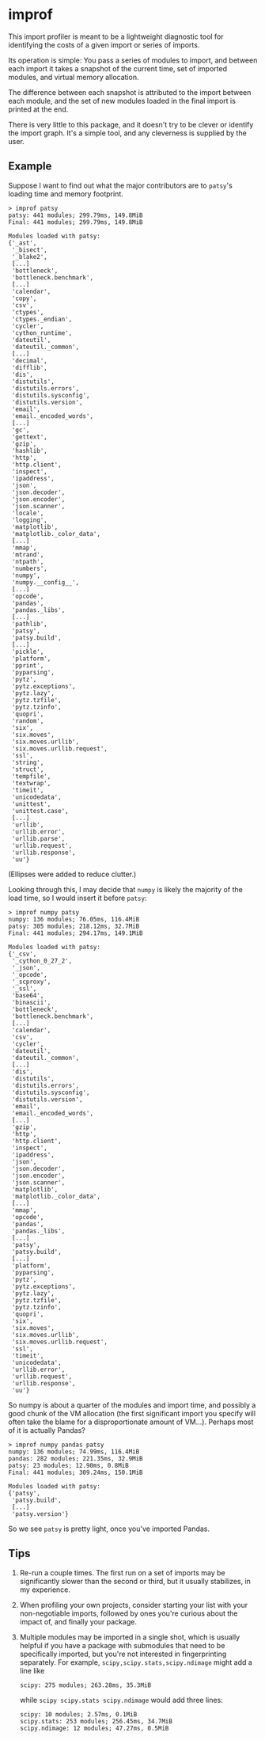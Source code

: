 # improf

This import profiler is meant to be a lightweight diagnostic tool for identifying the costs of
a given import or series of imports.

Its operation is simple: You pass a series of modules to import, and between each import it takes
a snapshot of the current time, set of imported modules, and virtual memory allocation.

The difference between each snapshot is attributed to the import between each module, and the
set of new modules loaded in the final import is printed at the end.

There is very little to this package, and it doesn't try to be clever or identify the import
graph. It's a simple tool, and any cleverness is supplied by the user.

## Example

Suppose I want to find out what the major contributors are to `patsy`'s loading time and memory
footprint.

```Shell
> improf patsy
patsy: 441 modules; 299.79ms, 149.8MiB
Final: 441 modules; 299.79ms, 149.8MiB

Modules loaded with patsy:
{'_ast',
 '_bisect',
 '_blake2',
 [...]
 'bottleneck',
 'bottleneck.benchmark',
 [...]
 'calendar',
 'copy',
 'csv',
 'ctypes',
 'ctypes._endian',
 'cycler',
 'cython_runtime',
 'dateutil',
 'dateutil._common',
 [...]
 'decimal',
 'difflib',
 'dis',
 'distutils',
 'distutils.errors',
 'distutils.sysconfig',
 'distutils.version',
 'email',
 'email._encoded_words',
 [...]
 'gc',
 'gettext',
 'gzip',
 'hashlib',
 'http',
 'http.client',
 'inspect',
 'ipaddress',
 'json',
 'json.decoder',
 'json.encoder',
 'json.scanner',
 'locale',
 'logging',
 'matplotlib',
 'matplotlib._color_data',
 [...]
 'mmap',
 'mtrand',
 'ntpath',
 'numbers',
 'numpy',
 'numpy.__config__',
 [...]
 'opcode',
 'pandas',
 'pandas._libs',
 [...]
 'pathlib',
 'patsy',
 'patsy.build',
 [...]
 'pickle',
 'platform',
 'pprint',
 'pyparsing',
 'pytz',
 'pytz.exceptions',
 'pytz.lazy',
 'pytz.tzfile',
 'pytz.tzinfo',
 'quopri',
 'random',
 'six',
 'six.moves',
 'six.moves.urllib',
 'six.moves.urllib.request',
 'ssl',
 'string',
 'struct',
 'tempfile',
 'textwrap',
 'timeit',
 'unicodedata',
 'unittest',
 'unittest.case',
 [...]
 'urllib',
 'urllib.error',
 'urllib.parse',
 'urllib.request',
 'urllib.response',
 'uu'}
```

(Ellipses were added to reduce clutter.)

Looking through this, I may decide that `numpy` is likely the majority of the load time, so I would
insert it before `patsy`:

```Shell
> improf numpy patsy
numpy: 136 modules; 76.05ms, 116.4MiB
patsy: 305 modules; 218.12ms, 32.7MiB
Final: 441 modules; 294.17ms, 149.1MiB

Modules loaded with patsy:
{'_csv',
 '_cython_0_27_2',
 '_json',
 '_opcode',
 '_scproxy',
 '_ssl',
 'base64',
 'binascii',
 'bottleneck',
 'bottleneck.benchmark',
 [...]
 'calendar',
 'csv',
 'cycler',
 'dateutil',
 'dateutil._common',
 [...]
 'dis',
 'distutils',
 'distutils.errors',
 'distutils.sysconfig',
 'distutils.version',
 'email',
 'email._encoded_words',
 [...]
 'gzip',
 'http',
 'http.client',
 'inspect',
 'ipaddress',
 'json',
 'json.decoder',
 'json.encoder',
 'json.scanner',
 'matplotlib',
 'matplotlib._color_data',
 [...]
 'mmap',
 'opcode',
 'pandas',
 'pandas._libs',
 [...]
 'patsy',
 'patsy.build',
 [...]
 'platform',
 'pyparsing',
 'pytz',
 'pytz.exceptions',
 'pytz.lazy',
 'pytz.tzfile',
 'pytz.tzinfo',
 'quopri',
 'six',
 'six.moves',
 'six.moves.urllib',
 'six.moves.urllib.request',
 'ssl',
 'timeit',
 'unicodedata',
 'urllib.error',
 'urllib.request',
 'urllib.response',
 'uu'}
```

So numpy is about a quarter of the modules and import time, and possibly a good chunk of the VM
allocation (the first significant import you specify will often take the blame for a
disproportionate amount of VM...). Perhaps most of it is actually Pandas?

```Shell
> improf numpy pandas patsy
numpy: 136 modules; 74.99ms, 116.4MiB
pandas: 282 modules; 221.35ms, 32.9MiB
patsy: 23 modules; 12.90ms, 0.8MiB
Final: 441 modules; 309.24ms, 150.1MiB

Modules loaded with patsy:
{'patsy',
 'patsy.build',
 [...]
 'patsy.version'}
```

So we see `patsy` is pretty light, once you've imported Pandas.

## Tips

1. Re-run a couple times. The first run on a set of imports may be significantly slower than the
   second or third, but it usually stabilizes, in my experience.

2. When profiling your own projects, consider starting your list with your non-negotiable imports,
   followed by ones you're curious about the impact of, and finally your package.

3. Multiple modules may be imported in a single shot, which is usually helpful if you have a
   package with submodules that need to be specifically imported, but you're not interested in
   fingerprinting separately. For example, `scipy,scipy.stats,scipy.ndimage` might add a line
   like

       scipy: 275 modules; 263.28ms, 35.3MiB
    
   while `scipy scipy.stats scipy.ndimage` would add three lines:

       scipy: 10 modules; 2.57ms, 0.1MiB
       scipy.stats: 253 modules; 256.45ms, 34.7MiB
       scipy.ndimage: 12 modules; 47.27ms, 0.5MiB
